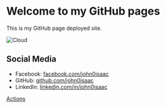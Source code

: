 # Welcome to my GitHub pages

This is my GitHub page deployed site.

![Cloud](https://github.com/john0isaac/github-workshop-pages/assets/64026625/115ca390-f408-471b-a78b-4ec508f79342)

## Social Media

- Facebook: [facebook.com/john0isaac](https://facebook.com/john0isaac)
- GitHub: [github.com/john0isaac](https://github.com/john0isaac)
- LinkedIn: [linkedin.com/in/john0isaac](https://linkedin.com/in/john0isaac)


[Actions](./.github/workflows/welcome-issue.yml)
